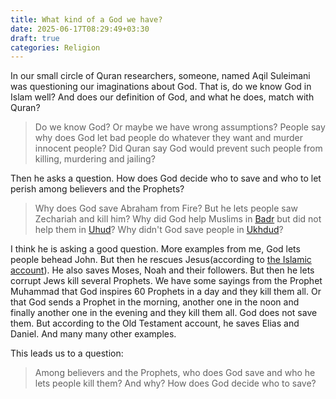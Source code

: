 ```yaml
---
title: What kind of a God we have?
date: 2025-06-17T08:29:49+03:30
draft: true
categories: Religion
---
```


In our small circle of Quran researchers, someone, named Aqil Suleimani was questioning our imaginations about God. That is, do we know God in Islam well? And does our definition of God, and what he does, match with Quran?

> Do we know God? Or maybe we have wrong assumptions? People say why does God let bad people do whatever they want and murder innocent people? Did Quran say God would prevent such people from killing, murdering and jailing?

Then he asks a question. How does God decide who to save and who to let perish among believers and the Prophets?

> Why does God save Abraham from Fire? But he lets people saw Zechariah and kill him? Why did God help Muslims in [Badr](https://en.wikipedia.org/wiki/Battle_of_Badr) but did not help them in [Uhud](https://en.wikipedia.org/wiki/Battle_of_Uhud)? Why didn't God save people in [Ukhdud](https://en.wikipedia.org/wiki/People_of_the_Ditch)?

I think he is asking a good question. More examples from me, God lets people behead John. But then he rescues Jesus(according to [the Islamic account](https://en.wikipedia.org/wiki/Jesus_in_Islam)). He also saves Moses, Noah and their followers. But then he lets corrupt Jews kill several Prophets. We have some sayings from the Prophet Muhammad that God inspires 60 Prophets in a day and they kill them all. Or that God sends a Prophet in the morning, another one in the noon and finally another one in the evening and they kill them all. God does not save them. But according to the Old Testament account, he saves Elias and Daniel. And many many other examples.

This leads us to a question:

> Among believers and the Prophets, who does God save and who he lets people kill them? And why? How does God decide who to save?
